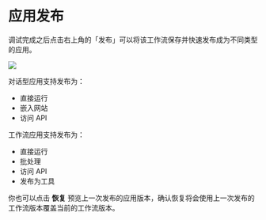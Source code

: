 # 应用发布

调试完成之后点击右上角的「发布」可以将该工作流保存并快速发布成为不同类型的应用。

![](https://assets-docs.dify.ai/dify-enterprise-mintlify/zh_CN/guides/workflow/ea40850e9b8cc216b540362a7425ac5c.png)

对话型应用支持发布为：

* 直接运行
* 嵌入网站
* 访问 API

工作流应用支持发布为：

* 直接运行
* 批处理
* 访问 API
* 发布为工具

你也可以点击 **恢复** 预览上一次发布的应用版本，确认恢复将会使用上一次发布的工作流版本覆盖当前的工作流版本。
